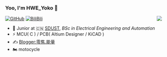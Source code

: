 ### Yoo, I'm HWE_Yoko 👋

<img align="right" src="https://github-readme-stats.vercel.app/api?username=HWE-Yoko&show_icons=true&icon_color=CE1D2D&text_color=718096&bg_color=ffffff&hide_title=true" />

[![GitHub](https://img.shields.io/github/followers/HWE-Yoko?style=social)](https://github.com/HWE-Yoko)
[![BiliBili](https://img.shields.io/badge/dynamic/?source=bilibili&queryKey={33793123})](https://space.bilibili.com/33793123)

- 🍻 Junior at 🇨🇳 [SDUST](https://www.sdust.edu.cn/), _BSc in Electrical Engineering and Automation_
- ⚡ MCU( C ) / PCB( Altium Designer / KiCAD )
- ✍️ [Blogger:零焦.能量](https://blog.0j.pw)
- 🏍️ motocycle
